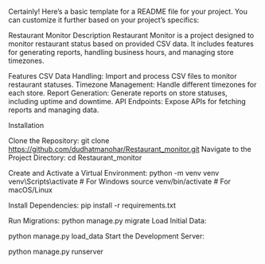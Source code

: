 
Certainly! Here’s a basic template for a README file for your project. You can customize it further based on your project’s specifics:

Restaurant Monitor
Description
Restaurant Monitor is a project designed to monitor restaurant status based on provided CSV data. It includes features for generating reports, handling business hours, and managing store timezones.

Features
CSV Data Handling: Import and process CSV files to monitor restaurant statuses.
Timezone Management: Handle different timezones for each store.
Report Generation: Generate reports on store statuses, including uptime and downtime.
API Endpoints: Expose APIs for fetching reports and managing data.

Installation

Clone the Repository:
git clone https://github.com/dudhatmanohar/Restaurant_monitor.git
Navigate to the Project Directory:
cd Restaurant_monitor

Create and Activate a Virtual Environment:
python -m venv venv
venv\Scripts\activate  # For Windows
source venv/bin/activate  # For macOS/Linux

Install Dependencies:
pip install -r requirements.txt

Run Migrations:
python manage.py migrate
Load Initial Data:

python manage.py load_data
Start the Development Server:

python manage.py runserver
